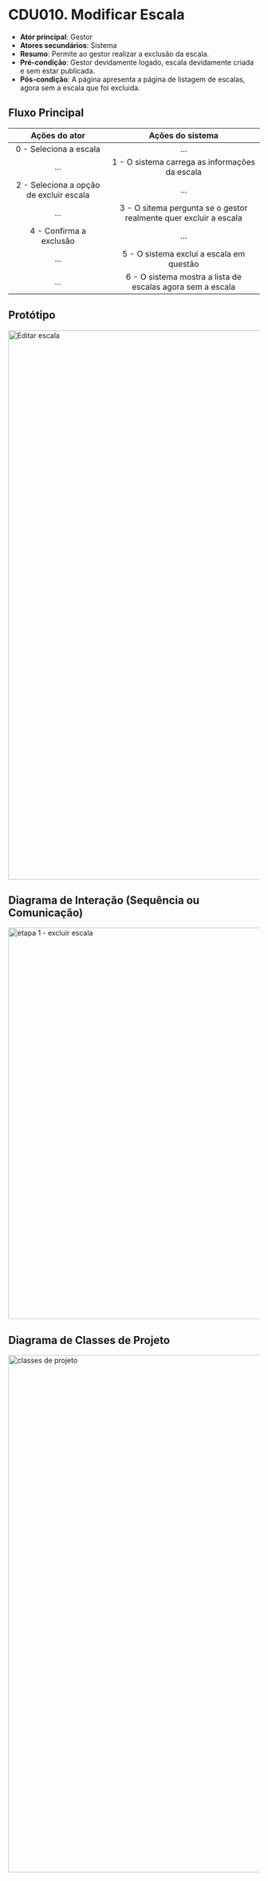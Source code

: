 # CDU010. Modificar Escala

- **Ator principal**: Gestor
- **Atores secundários**: Sistema
- **Resumo**: Permite ao gestor realizar a exclusão da escala.
- **Pré-condição**: Gestor devidamente logado, escala devidamente criada e sem estar publicada.
- **Pós-condição**: A página apresenta a página de listagem de escalas, agora sem a escala que foi excluida.

## Fluxo Principal
| Ações do ator | Ações do sistema |
| :-----------: | :--------------: |
| 0 - Seleciona a escala | ... |
| ... | 1 - O sistema carrega as informações da escala |
| 2 - Seleciona a opção de excluir escala | ... |
| ... | 3 - O sitema pergunta se o gestor realmente quer excluir a escala |
| 4 - Confirma a exclusão | ... |
| ... | 5 - O sistema exclui a escala em questão |
| ... | 6 - O sistema mostra a lista de escalas agora sem a escala |

## Protótipo

<img width="1440" height="1100" alt="Editar escala" src="https://github.com/user-attachments/assets/c6c6d126-f82b-42ae-a6a2-8affd334fc67" />

## Diagrama de Interação (Sequência ou Comunicação)

<img width="2734" height="784" alt="etapa 1 - excluir escala" src="https://github.com/user-attachments/assets/b1058c4d-4a54-4e3c-bfa9-866bc0268998" />

## Diagrama de Classes de Projeto

<img width="1333" height="1036" alt="classes de projeto" src="https://github.com/user-attachments/assets/17c3a29a-c5bf-4e48-9c36-adffba6e2149" />
